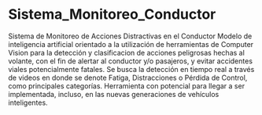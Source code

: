 # Sistema_Monitoreo_Conductor
Sistema de Monitoreo de Acciones Distractivas en el Conductor
Modelo de inteligencia artificial orientado a la utilización de herramientas de Computer Vision para la detección y clasificacion de acciones peligrosas hechas al volante, con el fin de alertar al conductor y/o pasajeros, y evitar accidentes viales potencialmente fatales. Se busca la detección en tiempo real a través de videos en donde se denote Fatiga, Distracciones o Pérdida de Control, como principales categorías. Herramienta con potencial para llegar a ser implementada, incluso, en las nuevas generaciones de vehículos inteligentes. 
